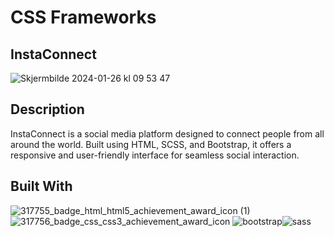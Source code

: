 # CSS Frameworks

## InstaConnect

![Skjermbilde 2024-01-26 kl  09 53 47](https://github.com/Tinberg/css-frameworks-ca/assets/126072224/ef039ead-10a7-42f4-97d7-fdab05da9b90)
## Description

InstaConnect is a social media platform designed to connect people from all around the world. Built using HTML, SCSS, and Bootstrap, it offers a responsive and user-friendly interface for seamless social interaction.

## Built With

![317755_badge_html_html5_achievement_award_icon (1)](https://github.com/Tinberg/Rainydays/assets/126072224/38fa6731-648a-4696-a360-2333939feb36)  ![317756_badge_css_css3_achievement_award_icon](https://github.com/Tinberg/Rainydays/assets/126072224/1f673d3c-9820-481f-9610-3d22010c8359) ![bootstrap](https://github.com/Tinberg/css-frameworks-ca/assets/126072224/c9dd8196-af4b-440e-847a-d43f5b1f17fb)![sass](https://github.com/Tinberg/css-frameworks-ca/assets/126072224/f0fd1e63-9e5a-4b43-a038-df57a4136287)






